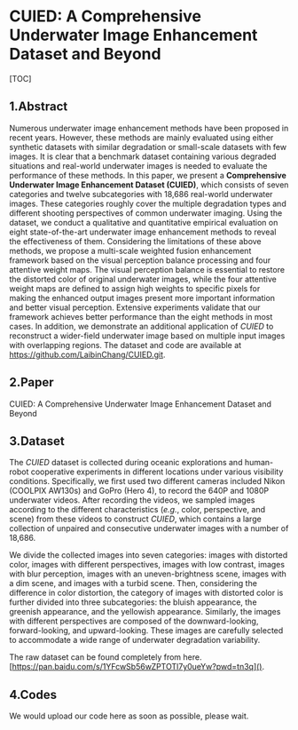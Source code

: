 # CUIED: A Comprehensive Underwater Image Enhancement Dataset and Beyond

[TOC]

## 1.Abstract

Numerous underwater image enhancement methods have been proposed in recent years. However, these methods are mainly evaluated using either synthetic datasets with similar degradation or small-scale datasets with few images. It is clear that a benchmark dataset containing various degraded situations and real-world underwater images is needed to evaluate the performance of these methods. In this paper, we present a **Comprehensive Underwater Image Enhancement Dataset (CUIED)**, which consists of seven categories and twelve subcategories with 18,686 real-world underwater images. These categories roughly cover the multiple degradation types and different shooting perspectives of common underwater imaging. Using the dataset, we conduct a qualitative and quantitative empirical evaluation on eight state-of-the-art underwater image enhancement methods to reveal the effectiveness of them. Considering the limitations of these above methods, we propose a multi-scale weighted fusion enhancement framework based on the visual perception balance processing and four attentive weight maps. The visual perception balance is essential to restore the distorted color of original underwater images, while the four attentive weight maps are defined to assign high weights to specific pixels for making the enhanced output images present more important information and better visual perception. Extensive experiments validate that our framework achieves better performance than the eight methods in most cases. In addition, we demonstrate an additional application of *CUIED* to reconstruct a wider-field underwater image based on multiple input images with overlapping regions. The dataset and code are available at https://github.com/LaibinChang/CUIED.git.

## 2.Paper

CUIED: A Comprehensive Underwater Image Enhancement Dataset and Beyond

## 3.Dataset

The *CUIED* dataset is collected during oceanic explorations and human-robot cooperative experiments in different locations under various visibility conditions. Specifically, we first used two different cameras included Nikon (COOLPIX AW130s) and GoPro (Hero 4), to record the 640P and 1080P underwater videos. After recording the videos, we sampled images according to the different characteristics (*e.g.*, color, perspective, and scene) from these videos to construct *CUIED*, which contains a large collection of unpaired and consecutive underwater images with a number of 18,686.

We divide the collected images into seven categories: images with distorted color, images with different perspectives, images with low contrast, images with blur perception, images with an uneven-brightness scene, images with a dim scene, and images with a turbid scene. Then, considering the difference in color distortion, the category of images with distorted color is further divided into three subcategories: the bluish appearance, the greenish appearance, and the yellowish appearance. Similarly, the images with different perspectives are composed of the downward-looking, forward-looking, and upward-looking. These images are carefully selected to accommodate a wide range of underwater degradation variability.

The raw dataset can be found completely from here. [https://pan.baidu.com/s/1YFcwSb56wZPTOTl7y0ueYw?pwd=tn3q]().

## 4.Codes

We would upload our code here as soon as possible, please wait.
